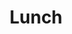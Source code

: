 ---
from: "12:30"
to: "14:30"
break: true
title: Lunch
speaker:
details: Community talks by <a href="https://www.mozilla.org/">Mozilla</a> and <a href="https://jobs.zalando.com/tech/">Zalando</a>
---